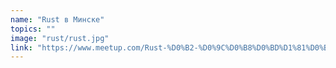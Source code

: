 ```yaml
---
name: "Rust в Минске"
topics: ""
image: "rust/rust.jpg"
link: "https://www.meetup.com/Rust-%D0%B2-%D0%9C%D0%B8%D0%BD%D1%81%D0%BA%D0%B5/"
---
```

